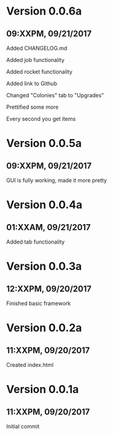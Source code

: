 # Version 0.0.6a
## 09:XXPM, 09/21/2017
Added CHANGELOG.md

Added job functionality

Added rocket functionality

Added link to Github

Changed "Colonies" tab to "Upgrades"

Prettified some more

Every second you get items


# Version 0.0.5a
## 09:XXPM, 09/21/2017
GUI is fully working, made it more pretty


# Version 0.0.4a
## 01:XXAM, 09/21/2017
Added tab functionality


# Version 0.0.3a
## 12:XXPM, 09/20/2017
Finished basic framework


# Version 0.0.2a
## 11:XXPM, 09/20/2017
Created index.html


# Version 0.0.1a
## 11:XXPM, 09/20/2017
Initial commit
